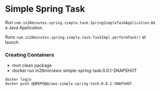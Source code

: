 # Simple Spring Task

Run `com.in28minutes.spring.simple.task.SpringSimpleTaskApplication` as a Java Application.

Runs `com.in28minutes.spring.simple.task.TaskImpl.performTask()` at launch

### Creating Containers

- mvn clean package
- docker run in28min/aws-simple-spring-task:0.0.1-SNAPSHOT

```
docker login
docker push @@REPO@@/aws-simple-spring-task:0.0.1-SNAPSHOT
```